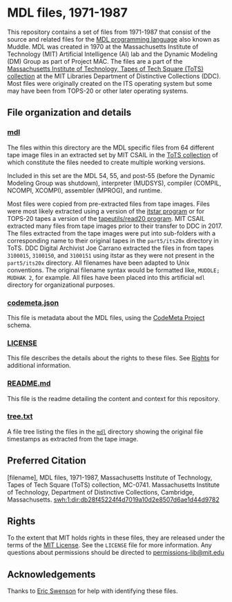 # MDL files, 1971-1987
This repository contains a set of files from 1971-1987 that consist of the source and related files for the [MDL programming language](https://en.wikipedia.org/wiki/MDL_(programming_language)) also known as Muddle. MDL was created in 1970 at the Massachusetts Institute of Technology (MIT) Artificial Intelligence (AI) lab and the Dynamic Modeling (DM) Group as part of Project MAC. The files are a part of the [Massachusetts Institute of Technology, Tapes of Tech Square (ToTS) collection](https://archivesspace.mit.edu/repositories/2/resources/1265) at the MIT Libraries Department of Distinctive Collections (DDC). Most files were originally created on the ITS operating system but some may have been from TOPS-20 or other later operating systems.

## File organization and details
### [mdl](../main/mdl)
The files within this directory are the MDL specific files from 64 different tape image files in an extracted set by MIT CSAIL in the [ToTS collection](https://archivesspace.mit.edu/repositories/2/resources/1265) of which constitute the files needed to create multiple working versions.

Included in this set are the MDL 54, 55, and post-55 (before the Dynamic Modeling Group was shutdown), interpreter (MUDSYS), compiler (COMPIL, NCOMPI, XCOMPI), assembler (MPROG), and runtime. 

Most files were copied from pre-extracted files from tape images. Files were most likely extracted using a version of the [itstar program](https://github.com/PDP-10/itstar) or for TOPS-20 tapes a version of the [tapeutils/read20 program](https://github.com/brouhaha/tapeutils/blob/master/read20.c). MIT CSAIL extracted many files from tape images prior to their transfer to DDC in 2017. The files extracted from the tape images were put into sub-folders with a corresponding name to their original tapes in the `part5/its20x` directory in ToTS. DDC Digital Archivist Joe Carrano extracted the files in from tapes `3100015`, `3100150`, and `3100151` using itstar as they were not present in the `part5/its20x` directory. All filenames have been adapted to Unix conventions. The original filename syntax would be formatted like, `MUDDLE; MUDHAK 2`, for example. All files have been placed into this artificial `mdl` directory for organizational purposes.
### [codemeta.json](../main/codemeta.json)
This file is metadata about the MDL files, using the [CodeMeta Project](https://codemeta.github.io/) schema.
### [LICENSE](../main/LICENSE)
This file describes the details about the rights to these files. See [Rights](#rights) for additional information.
### [README.md](../main/README.md)
This file is the readme detailing the content and context for this repository.
### [tree.txt](../main/tree.txt)
A file tree listing the files in the [`mdl`](../main/mdl) directory showing the original file timestamps as extracted from the tape image.
## Preferred Citation
[filename], MDL files, 1971-1987, Massachusetts Institute of Technology, Tapes of Tech Square (ToTS) collection, MC-0741. Massachusetts Institute of Technology, Department of Distinctive Collections, Cambridge, Massachusetts. [swh:1:dir:db28f45224f4d7019a10d2e8507d6ae1d44d9782](https://archive.softwareheritage.org/swh:1:dir:db28f45224f4d7019a10d2e8507d6ae1d44d9782)
## Rights
To the extent that MIT holds rights in these files, they are released under the terms of the [MIT License](https://opensource.org/licenses/MIT). See the `LICENSE` file for more information. Any questions about permissions should be directed to [permissions-lib@mit.edu](mailto:permissions-lib@mit.edu)
## Acknowledgements
Thanks to [Eric Swenson](https://github.com/eswenson1) for help with identifying these files.
